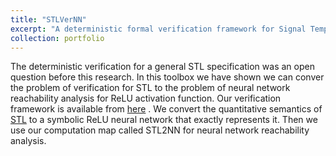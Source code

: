 ```yaml
---
title: "STLVerNN"
excerpt: "A deterministic formal verification framework for Signal Temporal Logics. <br/><img src='/images/STL2NN.png'>"
collection: portfolio
---
```


The deterministic verification for a general STL specification was an open question before this research. In this toolbox we have shown we can conver the problem of verification for STL to the problem of neural network reachability analysis for ReLU activation function. Our verification framework is available from [here](https://github.com/Navidhashemicodes/STLVerNN) . We convert the quantitative semantics of [STL](https://www.sciencedirect.com/science/article/pii/S0304397509004149) to a symbolic ReLU neural network that exactly represents it. Then we use our computation map called STL2NN for neural network reachability analysis.
